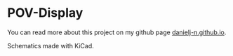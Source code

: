 # POV-Display

You can read more about this project on my github page [danielj-n.github.io](https://danielj-n.github.io/).

Schematics made with KiCad.
